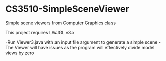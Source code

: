# CS3510-SimpleSceneViewer
Simple scene viewers from Computer Graphics class

This project requires LWJGL v3.x


-Run Viewer3.java with an input file argument to generate a simple scene
-The Viewer will have issues as the program will effectively divide model views by zero
